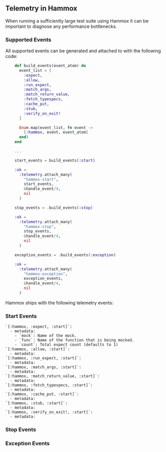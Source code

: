## Telemetry in Hammox
  When running a sufficiently large test suite using Hammox it can be important to diagnose any performance bottlenecks.

  ### Supported Events
  All supported events can be generated and attached to with the following code:
  ```elixir
      def build_events(event_atom) do
        event_list = [
          :expect,
          :allow,
          :run_expect,
          :match_args,
          :match_return_value,
          :fetch_typespecs,
          :cache_put,
          :stub,
          :verify_on_exit!
        ]

        Enum.map(event_list, fn event ->
          [:hammox, event, event_atom]
        end)
      end

      ...

      start_events = build_events(:start)

      :ok =
        :telemetry.attach_many(
          "hammox-start",
          start_events,
          &handle_event/4,
          nil
        )

      stop_events = .build_events(:stop)

      :ok =
        :telemetry.attach_many(
          "hammox-stop",
          stop_events,
          &handle_event/4,
          nil
        )

      exception_events = .build_events(:exception)

      :ok =
        :telemetry.attach_many(
          "hammox-exception",
          exception_events,
          &handle_event/4,
          nil
        )
  ```

  Hammox ships with the following telemetry events:
  ### Start Events
    `[:hammox, :expect, :start]`:
      - metadata:
        - `mock`: Name of the mock.
        - `func`: Name of the function that is being mocked.
        - `count`: Total expect count (defaults to 1)
    `[:hammox, :allow, :start]`:
      - metadata:
    `[:hammox, :run_expect, :start]`:
      - metadata:
    `[:hammox, :match_args, :start]`:
      - metadata:
    `[:hammox, :match_return_value, :start]`:
      - metadata:
    `[:hammox, :fetch_typespecs, :start]`:
      - metadata:
    `[:hammox, :cache_put, :start]`:
      - metadata:
    `[:hammox, :stub, :start]`:
      - metadata:
    `[:hammox, :verify_on_exit!, :start]`:
      - metadata:
  ### Stop Events
  ### Exception Events
